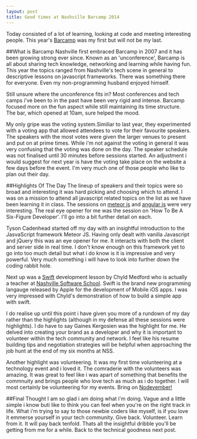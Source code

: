 ```yaml
---
layout: post
title: Good times at Nashville Barcamp 2014
---
```


Today consisted of a lot of learning, looking at code and meeting interesting people. This year's [Barcamp](http://www.barcampnashville.org/) was my first but will not be my last.

##What is Barcamp
 Nashville first embraced Barcamp in 2007 and it has been growing strong ever since. Known as an 'unconference', Barcamp is all about sharing tech knowledge, networking and learning while having fun. This year the topics ranged from Nashville's tech scene in general to descriptive lessons on javascript frameworks. There was something there for everyone. Even my non-programming husband enjoyed himself. 

Still unsure where the unconference fits in? Most conferences and tech camps i've been to in the past have been very rigid and intense. Barcamp focused more on the fun aspect while still maintaining its time structure. The bar, which opened at 10am, sure helped the mood.  

My only gripe was the voting system.Similiar to last year, they experimented with a voting app that allowed attendees to vote for their favourite speakers. The speakers with the most votes were given the larger venues to present and put on at prime times. While i'm not against the voting in general it was very confusing that the voting was done on the day. The speaker schedule was not finalised until 30 minutes before sessions started. An adjustment i would suggest for next year is have the voting take place on the website a few days before the event. I'm very much one of those people who like to plan out their day. 

##Highlights Of The Day
The lineup of speakers and their topics were so broad and interesting it was hard picking and choosing which to attend. I was on a mission to attend all javascript related topics on the list as we have been learning it in class. The sessions on [meteor js](https://www.meteor.com/) and [angular js](https://angularjs.org/) were very interesting. The real eye opener for me was the session on 'How To Be A Six-Figure Developer'. I'll go into a bit further detail on each.

Tyson Cadenhead started off my day with an insightful introduction to the JasvaScript framework Meteor JS. Having only dealt with vanilla Javascript and jQuery this was an eye opener for me. It interacts with both the client and server side in real time. I don't know enough on this framework yet to go into too much detail but what i do know is it is impressive and very powerful. Very much something i will have to look into further down the coding rabbit hole.

Next up was a [Swift](https://developer.apple.com/swift/) development lesson by Chyld Medford who is actually a teacher at [Nashville Software School](http://nashvillesoftwareschool.com/). Swift is the brand new programming langauge released by Apple for the development of Mobile iOS apps. I was very impressed with Chyld's demonstration of how to build a simple app with swift. 

I do realise up until this point i have given you more of a rundown of my day rather than the highlights (although in my defense all these sessions were highlights). I do have to say Gaines Kergosien was the highlight for me. He delved into creating your brand as a developer and why it is important to volunteer within the tech community and network. I feel like his resume building tips and negotiation strategies will be helpful when approaching the job hunt at the end of my six months at NSS.

Another highlight was volunteering. It was my first time volunteering at a technology event and i loved it. The comraderie with the volunteers was amazing. It was great to feel like i was apart of something that benefits the commnuity and brings people who love tech as much as i do together. I will most certainly be volunteering for my events. Bring on [Nodevember!](http://nodevember.org)   

##Final Thought
I am so glad i am doing what i'm doing. Vague and a little simple i know buti like to think you can feel when you're on the right track in life. What i'm trying to say to those newbie coders like myself, is if you love it emmerse yourself in your tech community. Give back. Volunteer. Learn from it. It will pay back tenfold. Thats all the insightful dribble you'll be getting from me for a while. Back to the technical goodness next post.  
